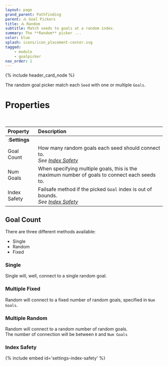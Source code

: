 ```yaml
---
layout: page
grand_parent: Pathfinding
parent: 🝓 Goal Pickers
title: 🝓 Random
subtitle: Match seeds to goals at a random index.
summary: The **Random** picker ...
color: blue
splash: icons/icon_placement-center.svg
tagged: 
    - module
    - goalpicker
nav_order: 1
---
```


{% include header_card_node %}

The random goal picker match each `Seed` with one or multiple `Goals`.

# Properties
<br>

| Property       | Description          |
|:-------------|:------------------|
|:**Settings**||
| Goal Count           | How many random goals each seed should connect to.<br>*See [Index Safety](#index-safety)* |
| Num Goals           | When specifying multiple goals, this is the maximum number of goals to connect each seeds to. |
| Index Safety           | Failsafe method if the picked `Goal` index is out of bounds.<br>*See [Index Safety](#index-safety)* |

## Goal Count

There are three different methods available:
- Single
- Random
- Fixed

### Single
Single will, well, connect to a single random goal.

### Multiple Fixed
Random will connect to a fixed number of random goals, specified in `Num Goals`.

### Multiple Random
Random will connect to a random number of random goals.  
The number of connection will be between `0` and `Num Goals`

### Index Safety
{% include embed id='settings-index-safety' %}